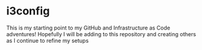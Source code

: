 # i3config

This is my starting point to my GitHub and Infrastructure as Code adventures!
Hopefully I will be adding to this repository and creating others as I continue to refine my setups

